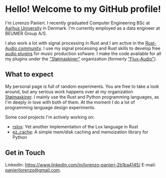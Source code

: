 # Hello! Welcome to my GitHub profile!
I'm Lorenzo Panieri. I recently graduated Computer Engineering BSc at [Aarhus University](https://au.dk) in Denmark. I'm currently employed as a data engineer at BEUMER Group A/S.

I also work a lot with signal processing in Rust and I am active in the [Rust-Audio community](https://github.com/RustAudio). 
I use my signal processing and Rust skills to develop free [audio plugins](https://en.wikipedia.org/wiki/Audio_plug-in)
for music production sofware. I make the code available for all my plugins under the ["Støjmaskiner"](https://github.com/Stoejmaskiner) organization (formerly ["Flux-Audio"](https://github.com/Flux-Audio)).

## What to expect

My personal page is full of random experiments. You are free to take a look around, but any serious work happens over at my organization [Støjmaskiner](https://github.com/Stoejmaskiner). I mainly use the Rust and Python programming languages, as I'm deeply in love with both of them. At the moment I do a lot of programming language design experiments.

Some cool projects I'm actively working on:
- [rslox](../../../rslox): Yet another implementation of the Lox language in Rust
- [ez_cache](../../../ez_cache): A simple mem/disk caching and memoization library for Python

## Get in Touch
LinkedIn: https://www.linkedin.com/in/lorenzo-panieri-2b1ba4145/
E-mail: panierilorenzo@gmail.com.
